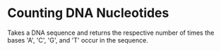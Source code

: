 # Counting DNA Nucleotides
Takes a DNA sequence and returns the respective number of times the bases 'A', 'C', 'G', and 'T' occur in the sequence.